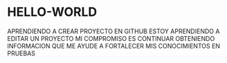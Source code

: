 # HELLO-WORLD
APRENDIENDO  A CREAR PROYECTO EN GITHUB
ESTOY APRENDIENDO A EDITAR UN PROYECTO
MI COMPROMISO ES CONTINUAR OBTENIENDO INFORMACION QUE ME AYUDE A FORTALECER MIS CONOCIMIENTOS EN PRUEBAS
